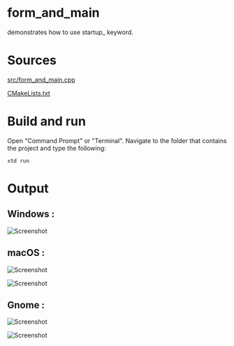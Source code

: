 # form_and_main

demonstrates how to use startup_ keyword.

# Sources

[src/form_and_main.cpp](src/form_and_main.cpp)

[CMakeLists.txt](CMakeLists.txt)

# Build and run

Open "Command Prompt" or "Terminal". Navigate to the folder that contains the project and type the following:

```shell
xtd run
```

# Output

## Windows :

![Screenshot](../../../docs/pictures/examples/form_and_main_w.png)

## macOS :

![Screenshot](../../../docs/pictures/examples/form_and_main_m.png)

![Screenshot](../../../docs/pictures/examples/form_and_main_md.png)

## Gnome :

![Screenshot](../../../docs/pictures/examples/form_and_main_g.png)

![Screenshot](../../../docs/pictures/examples/form_and_main_gd.png)

